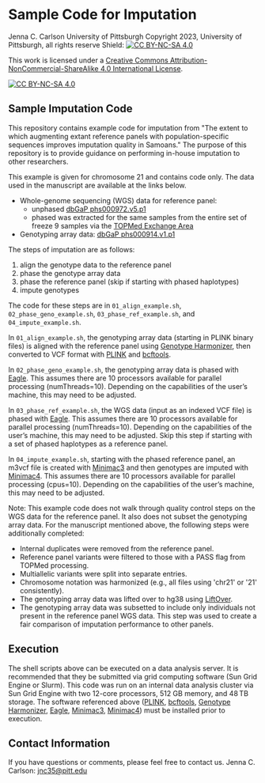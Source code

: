 # Sample Code for Imputation

Jenna C. Carlson
University of Pittsburgh
Copyright 2023, University of Pittsburgh, all rights reserve
Shield: [![CC BY-NC-SA 4.0][cc-by-nc-sa-shield]][cc-by-nc-sa]

This work is licensed under a
[Creative Commons Attribution-NonCommercial-ShareAlike 4.0 International License][cc-by-nc-sa].

[![CC BY-NC-SA 4.0][cc-by-nc-sa-image]][cc-by-nc-sa]

[cc-by-nc-sa]: http://creativecommons.org/licenses/by-nc-sa/4.0/
[cc-by-nc-sa-image]: https://licensebuttons.net/l/by-nc-sa/4.0/88x31.png
[cc-by-nc-sa-shield]: https://img.shields.io/badge/License-CC%20BY--NC--SA%204.0-lightgrey.svg

## Sample Imputation Code

This repository contains example code for imputation from "The extent to which augmenting extant reference panels with population-specific sequences improves imputation quality in Samoans." The purpose of this repository is to provide guidance on performing in-house imputation to other researchers.

This example is given for chromosome 21 and contains code only. The data used in the manuscript are available at the links below.            
* Whole-genome sequencing (WGS) data for reference panel:         
    - unphased [dbGaP phs000972.v5.p1](https://www.ncbi.nlm.nih.gov/projects/gap/cgi-bin/study.cgi?study_id=phs000972.v5.p1)
    - phased was extracted for the same samples from the entire set of freeze 9 samples via the [TOPMed Exchange Area](https://topmed.nhlbi.nih.gov/)         
* Genotyping array data: [dbGaP phs000914.v1.p1](https://www.ncbi.nlm.nih.gov/projects/gap/cgi-bin/study.cgi?study_id=phs000914.v1.p1)        

The steps of imputation are as follows:            
  1. align the genotype data to the reference panel        
  2. phase the genotype array data      
  3. phase the reference panel (skip if starting with phased haplotypes)        
  4. impute genotypes         

The code for these steps are in `01_align_example.sh`, `02_phase_geno_example.sh`, `03_phase_ref_example.sh`, and `04_impute_example.sh`. 

In `01_align_example.sh`, the genotyping array data (starting in PLINK binary files) is aligned with the reference panel using [Genotype Harmonizer](https://bioinformaticshome.com/tools/descriptions/Genotype_harmonizer.html#gsc.tab=0), then converted to VCF format with [PLINK](https://www.cog-genomics.org/plink/) and [bcftools](https://samtools.github.io/bcftools/bcftools.html).

In `02_phase_geno_example.sh`, the genotyping array data is phased with [Eagle](https://alkesgroup.broadinstitute.org/Eagle/). This assumes there are 10 processors available for parallel processing (numThreads=10). Depending on the capabilities of the user’s machine, this may need to be adjusted.

In `03_phase_ref_example.sh`, the WGS data (input as an indexed VCF file) is phased with [Eagle](https://alkesgroup.broadinstitute.org/Eagle/). This assumes there are 10 processors available for parallel processing (numThreads=10). Depending on the capabilities of the user’s machine, this may need to be adjusted. Skip this step if starting with a set of phased haplotypes as a reference panel.

In `04_impute_example.sh`, starting with the phased reference panel, an m3vcf file is created with [Minimac3](https://genome.sph.umich.edu/wiki/Minimac3) and then genotypes are imputed with [Minimac4](https://genome.sph.umich.edu/wiki/Minimac4). This assumes there are 10 processors available for parallel processing (cpus=10). Depending on the capabilities of the user’s machine, this may need to be adjusted.

Note: This example code does not walk through quality control steps on the WGS data for the reference panel. It also does not subset the genotyping array data. For the manuscript mentioned above, the following steps were additionally completed:
  * Internal duplicates were removed from the reference panel. 
  * Reference panel variants were filtered to those with a PASS flag from TOPMed processing.
  * Multiallelic variants were split into separate entries.
  * Chromosome notation was harmonized (e.g., all files using 'chr21' or '21' consistently).
  * The genotyping array data was lifted over to hg38 using [LiftOver](https://genome.ucsc.edu/cgi-bin/hgLiftOver).
  * The genotyping array data was subsetted to include only individuals not present in the reference panel WGS data. This step was used to create a fair comparison of imputation performance to other panels.  

## Execution
The shell scripts above can be executed on a data analysis server. It is recommended that they be submitted via grid computing software (Sun Grid Engine or Slurm). This code was run on an internal data analysis cluster via Sun Grid Engine with two 12-core processors, 512 GB memory, and 48 TB storage.
The software referenced above ([PLINK](https://www.cog-genomics.org/plink/), [bcftools](https://samtools.github.io/bcftools/bcftools.html), [Genotype Harmonizer](https://bioinformaticshome.com/tools/descriptions/Genotype_harmonizer.html#gsc.tab=0), [Eagle](https://alkesgroup.broadinstitute.org/Eagle/), [Minimac3](https://genome.sph.umich.edu/wiki/Minimac3), [Minimac4](https://genome.sph.umich.edu/wiki/Minimac4)) must be installed prior to execution. 

## Contact Information
If you have questions or comments, please feel free to contact us.
Jenna C. Carlson: jnc35@pitt.edu
